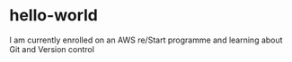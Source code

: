 # hello-world

I am currently enrolled on an AWS re/Start programme and learning about Git and Version control
